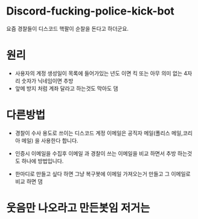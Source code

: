 # Discord-fucking-police-kick-bot
요즘 경찰들이 디스코드 핵팔이 순찰을 돈다고 하더군요.


# 원리
- 사용자의 계정 생성일이 목록에 들어가있는 년도 이면 킥 또는 아무 의미 없는 4자리 숫자가 닉네임이면 추방
- 앞메 방지 처럼 계좌 달라고 하는것도 막아도 댐

# 다른방법
- 경찰이 수사 용도로 쓰이는 디스코드 계정 이메일은 공직자 메일(폴리스 메일,코리아 메일) 을 사용한다 합니다.
- 인증시 이메일을 수집후 이메일 과 경찰이 쓰는 이메일을 비교 하면서 추방 하는것도 하나에 방법입니다.

- 한마디로 만들고 싶다 하면 그냥 복구봇에 이메일 가져오는거 만들고 그 이메일로 비교 하면 댐

# 웃음만 나오라고 만든봇임 저거는
